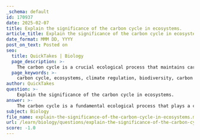 ```yaml
---
_schema: default
id: 170937
date: 2025-02-07
title: Explain the significance of the carbon cycle in ecosystems.
article_title: Explain the significance of the carbon cycle in ecosystems.
date_format: MMM DD, YYYY
post_on_text: Posted on
seo:
  title: QuickTakes | Biology
  page_description: >-
    The carbon cycle is a crucial ecological process that maintains carbon balance in the environment, influences climate regulation, supports ecosystem productivity, impacts biodiversity, and underscores the importance of managing human activities for sustainability.
  page_keywords: >-
    carbon cycle, ecosystems, climate regulation, biodiversity, carbon sinks, greenhouse gases, climate change, human impact, sustainable development, ecosystem productivity
author: QuickTakes
question: >-
    Explain the significance of the carbon cycle in ecosystems.
answer: >-
    The carbon cycle is a fundamental ecological process that plays a crucial role in maintaining the balance of carbon in the environment, which is essential for sustaining life on Earth. Here are several key points that highlight the significance of the carbon cycle in ecosystems:\n\n1. **Carbon Movement and Storage**: The carbon cycle involves the continuous movement of carbon among the atmosphere, biosphere (plants and animals), hydrosphere (oceans and water bodies), and geosphere (soil and rocks). This movement is facilitated through various processes such as photosynthesis, respiration, decomposition, and combustion. For instance, plants absorb carbon dioxide (CO2) from the atmosphere during photosynthesis, converting it into organic matter, which is then utilized by animals and microorganisms.\n\n2. **Climate Regulation**: Carbon dioxide is a greenhouse gas that traps heat in the atmosphere. The carbon cycle helps regulate the levels of CO2 in the atmosphere, thus influencing global temperatures and climate patterns. Disruptions to the carbon cycle, primarily due to human activities such as fossil fuel combustion and deforestation, have led to increased atmospheric CO2 levels, contributing to climate change and global warming.\n\n3. **Ecosystem Productivity**: Healthy ecosystems, particularly forests and oceans, act as carbon sinks, absorbing more carbon than they release. For example, forests sequester large amounts of carbon annually, which supports biodiversity and ecosystem services. The lengthening of growing seasons due to climate change can alter food supplies for various species, demonstrating the interconnectedness of the carbon cycle with ecosystem dynamics.\n\n4. **Impact on Biodiversity**: Changes in the carbon cycle can have profound effects on biodiversity. For instance, increased CO2 levels can lead to changes in plant growth patterns, which in turn affect herbivores and the entire food web. Degraded ecosystems, which release more carbon, can further threaten biodiversity and disrupt ecological balance.\n\n5. **Human Influence and Mitigation**: Human activities have significantly altered the natural carbon cycle, leading to an imbalance that poses challenges for climate resilience. Understanding the carbon cycle is essential for developing strategies to mitigate climate change, such as reforestation, improving land management practices, and enhancing carbon capture technologies. Collaborative efforts to manage carbon effectively can support sustainable development and help restore ecological balance.\n\n6. **Long-term Geological Processes**: Over geological timescales, the carbon cycle is influenced by tectonic activities and the weathering of rocks, which can sequester carbon in geological formations. This long-term storage is crucial for understanding past climate changes and predicting future trends.\n\nIn summary, the carbon cycle is vital for ecosystem health, climate stability, and biodiversity. Its intricate dynamics underscore the importance of managing human impacts to ensure a sustainable future for the planet. Understanding and preserving the carbon cycle is essential for addressing the challenges posed by climate change and fostering resilience in ecosystems.
subject: Biology
file_name: explain-the-significance-of-the-carbon-cycle-in-ecosystems.md
url: /learn/biology/questions/explain-the-significance-of-the-carbon-cycle-in-ecosystems
score: -1.0
---
```


&nbsp;